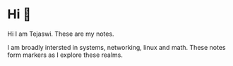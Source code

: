 # Hi 👋

Hi I am Tejaswi. These are my notes.

I am broadly intersted in systems, networking, linux and math. These notes form markers as I explore these realms. 
